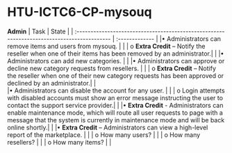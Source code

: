 # HTU-ICTC6-CP-mysouq


**Admin**
| Task                                                                                        | State          |
| :------------------------------------------------------------------------------------------ | :------------- |
|• Administrators can remove items and users from mysouq.                                     |                |
|   o **Extra Credit** – Notify the reseller when one of their items has been removed by an administrator.|                |
|• Administrators can add new categories.                                                     |                |
|• Administrators can approve or decline new category requests from resellers.                |                |
|	  o **Extra Credit** – Notify the reseller when one of their new category requests has been approved or declined by an administrator.|                | 	
|• Administrators can disable the account for any user.                                       |                |
|   o Login attempts with disabled accounts must show an error message instructing the user to contact the support service provider.|                |
|• **Extra Credit** - Administrators can enable maintenance mode, which will route all user requests to page with a message that the system is currently in maintenance mode and will be back online shortly.|                |
|• **Extra Credit** – Administrators can view a high-level report of the marketplace.          |                |
|   o How many users?                                                                          |                |
|   o How many resellers?                                                                      |                |
|   o How many items?                                                                          |                |


